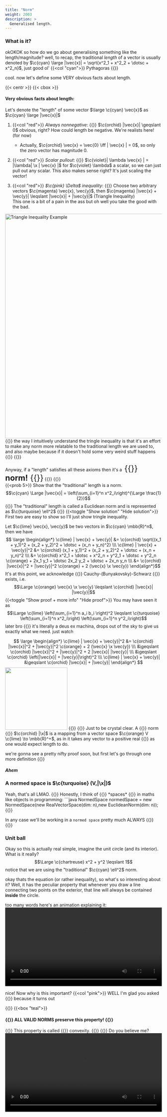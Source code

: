 ```yaml
---
title: "Norm"
weight: 2003
description: >
  Generalised length. 
---
```

<style>
    .inline-header {
        font-size: 1.8em;
        display: inline;
    }
</style>

### What is it?
okOKOK so how do we go about generalising something like the length/magnitude? well, to recap, the traditional *length* of a vector is usually denoted by $\c{cyan} \large |\vec{x}| = \sqrt{x^2_1 + x^2_2 + \dotsc + x^2_n}$, just good ol' {{<col "cyan">}} Pythagoras {{</col>}}  

cool. now let's define some VERY obvious facts about length.

{{< centr >}}
{{< cbox >}}
<h4> Very obvious facts about length: </h4>


Let's denote the "length" of some vector $\large \c{cyan} \vec{x}$ as $\c{cyan} \large |\vec{x}|$  

1. {{<col "red">}} *Always nonnegative*: {{</col>}} $\c{orchid} |\vec{x}| \geqslant 0$
obvious, right? How could length be negative. We're realists here! (for now)
    * Actually, $\c{orchid} \vec{x} = \vec{0} \iff | \vec{x} | = 0$, so only the zero vector has magnitude 0.
2. {{<col "red">}} *Scalar pullout*: {{</col>}} $\c{violet}| \lambda \vec{x} | = |\lambda| \x | \vec{x} |$ for $\c{violet} \lambda$ a scalar, so we can just pull out any scalar. This also makes sense right? It's just scaling the vector!

3. {{<col "red">}} *$\c{pink} \Delta$ inequality*: {{</col>}} Choose two arbitrary vectors $\c{magenta} \vec{x}, \vec{y}$, then $\c{magenta} |\vec{x} + \vec{y}| \leqslant |\vec{x}| + |\vec{y}|$ (Triangle Inequality)   
This one is a bit of a pain in the ass but oh well you take the good with the bad.
<img src="/anim/nmt/ch1/trineq.png" alt="Triangle Inequality Example" width="1280" height="720"> 
{{<tip>}}
the way I intuitively understand the tringle inequality is that it's an effort to make any norm more relatable to the traditional length we are used to, and also maybe because if it doesn't hold some very weird stuff happens {{<kekwait>}}
{{</tip>}}

Anyway, if a "length" satisfies all these axioms then it's a &nbsp;<span class="inline-header">{{<arcol>}} **norm!** {{</arcol>}}</span>
{{</cbox>}}
{{</centr>}}
<br>
{{<prob 5>}}
Show that the "traditional" length is a norm.
$$\c{cyan} \Large |\vec{x}| = \left(\sum_{i=1}^n x^2_i\right)^{\Large \frac{1}{2}}$$
{{<tip>}}
The "traditional" length is called a Euclidean norm and is represented as $\c{turquoise} \ell^2$
{{</tip>}}
{{<toggle "Show solution" "Hide solution">}}
First two are easy to show so I'll just show tringle inequality. 

Let $\c{lime} \vec{x}, \vec{y}$ be two vectors in $\c{cyan} \mbb{R}^n$, then we have
$$
\large \begin{align*}
 \c{lime} | \vec{x} + \vec{y}| &= \c{orchid} \sqrt{(x_1 + y_1)^2 + (x_2 + y_2)^2 + \dotsc + (x_n + y_n)^2} \\\
 \c{lime} | \vec{x} + \vec{y}|^2 &= \c{orchid} (x_1 + y_1)^2 + (x_2 + y_2)^2 + \dotsc + (x_n + y_n)^2 \\\
  &= \c{orchid} x^2_1 + \dotsc + x^2_n + y^2_1 + \dotsc + y^2_n \c{orange} + 2x_1 y_1 + \dotsc 2x_2 y_2 + \dotsc + 2x_n y_n \\\
  &= \c{orchid} |\vec{x}|^2 + |\vec{y}|^2 \c{orange} + 2 (\vec{x} \x \vec{y})
\end{align*}$$
It's at this point, we acknowledge {{<rcol>}} Cauchy-(Bunyakovsky)-Schwarz {{</rcol>}} exists, i.e.
$$\Large \c{orange} \vec{x} \x \vec{y}  \leqslant \c{orchid} |\vec{x}| |\vec{y}|$$
{{<toggle "Show proof + more info" "Hide proof">}}
You may have seen it as
$$\Large \c{lime} \left(\sum_{i=1}^n a_i b_i \right)^2 \leqslant \c{turquoise} \left(\sum_{i=1}^n x^2_i\right) \left(\sum_{i=1}^n y^2_i\right)$$
later bro
{{</toggle>}}
it's literally a deus ex machina, drops out of the sky to give us exactly what we need. just watch

$$
\large \begin{align*}
\c{lime} | \vec{x} + \vec{y}|^2 &= \c{orchid} |\vec{x}|^2 + |\vec{y}|^2 \c{orange} + 2 (\vec{x} \x \vec{y}) \\\
&\geqslant \c{orchid} |\vec{x}|^2 + |\vec{y}|^2 + 2 |\vec{x}| |\vec{y}| \\\
&\geqslant \c{orchid} \left(|\vec{x}| + |\vec{y}|\right)^2 \\\
\c{lime} | \vec{x} + \vec{y}| &\geqslant  \c{orchid} |\vec{x}| + |\vec{y}|
\end{align*}
$$
<img style="width: 200px" src="https://media.tenor.com/9XyRPn8GZr8AAAAC/quod-erat-demonstrandum-unbelievable.gif">
{{</toggle>}}
{{</prob>}}
Just to be crystal clear. A {{<arcol>}} norm {{</arcol>}} $\c{orchid} |\x|$ is a mapping from a vector space $\c{orange} V \c{lime} \to \mbb{R}^+$, as in it takes any vector to a positive real {{<kekw>}} as one would expect length to do.   

we're gonna see a pretty nifty proof soon, but first let's go through one more definition {{<kekwait>}} *<h4> Ahem  </h4>* 

<div id="normnormedspace"> <h3> A normed space is $\c{turquoise} (V,|\x|)$ </h3> </div>
Yeah, that's all LMAO.
{{<tip>}}
Honestly, I think of {{<col "violet">}} *spaces* {{</col>}} in maths like objects in programming:
```java
NormedSpace normedSpace = new NormedSpace(new RealVectorSpace(dim: n),new EuclideanNorm(dim: n));
{{</tip>}}

In any case we'll be working in a `normed space` pretty much ALWAYS {{<kekw>}}
{{<divide>}}
### Unit ball
Okay so this is actually real simple, imagine the unit circle (and its interior). What is it really?
$$\Large \c{chartreuse} x^2 + y^2 \leqslant 1$$
notice that we are using the "traditional" $\c{cyan} \ell^2$ norm.  

okay thats the equation (or rather inequality), so what's so interesting about it? Well, it has the peculiar property that whenever you draw a line connecting two points on the exterior, that line will always be contained **inside** the circle.   

too many words here's an animation explaining it:
<video width=100% controls> <source src="/anim/nmt/ch1/l2convex.mp4" type="video/mp4">

nice! Now why is this important? {{<col "pink">}} WELL I'm glad you asked {{</col>}} because it turns out

{{<centr>}}
{{<box "teal">}}
<h4> {{<rcol>}}  ALL VALID NORMS preserve this property! {{</rcol>}} </h4> 
{{<tip>}}
This property is called {{<arcol>}} convexity. {{</arcol>}}
{{</tip>}}
Do you believe me?   
<video width=100% controls> <source src="/anim/nmt/ch1/Lp.mp4" type="video/mp4">
{{</box>}}
{{</centr>}}

well tbh it doesn't matter if you don't believe me because we're gonna prove it.
$$\Large \c{violet} \mathfrak{B} = \\{\vec{x} \in V \Biggm\vert |\vec{x}| \leqslant 1\\}$$
i.e. the set of all vectors $\c{orchid} \vec{x}$ that have "length" (i should just start using the word norm) $\c{magenta} \leqslant 1$   

What does it mean to represent a line between two vectors? Well, the idea of {{<rcol>}} linear interpolation {{</rcol>}} comes to mind.  

Say we have two vectors $\c{lime} \vec{x},\vec{y} \in \c{violet} \mathfrak{B}$, then the line segment between $\c{lime} \vec{x}$ and $\c{lime} \vec{y}$ can be represented as 
$$\Large \c{yellow} t\vec{x} + (1-t)\vec{y}$$ for $\c{yellow} t \in [0,1]$  

See for yourself! (few very minor design errors in both videos, fix l8er!)
<video width=100% controls> <source src="/anim/nmt/ch1/LpLI.mp4" type="video/mp4">   

With that out of the way, we proceed to do the thing and show that it works. 
What is it that we want to do? 
{{<prob 5>}}
Show that
$$\Large \c{yellow} t\vec{x} + (1-t)\vec{y} \in \c{orchid} \mathfrak{B}$$
for $\c{lime} \vec{x}, \vec{y} \in \c{orchid} \mathfrak{B}$ and $\c{yellow} t \in [0,1]$
{{<tip>}}
Remember that the ONLY criteria to be in $\c{orchid} \mathfrak{B}$ is for the {{<arcol>}} norm {{</arcol>}} $\c{violet} \leqslant 1$!
{{</tip>}}
{{<toggle "Hint" "Hide hint">}}
Use the $\c{pink} \Delta$ {{<col "pink">}} Triangle Inequality! {{</col>}}
Namely, let $\c{orange} \vec{a} := t\vec{x}$ and $\c{orange} \vec{b} := (1-t)\vec{y}$ and use the fact that $$\c{orange} \Large |\vec{a} + \vec{b}| \leqslant |\vec{a}| + |\vec{b}|$$
{{</toggle>}}
{{<toggle "Solution" "Hide solution">}}
Using the hint above, we note that
$$\large \begin{align*}
\c{orange}  |\vec{a} + \vec{b}| &\leqslant \c{orange}  |\vec{a}| + |\vec{b}| \\\
\c{yellow}  |t\vec{x} + (1-t)\vec{y}| &\leqslant \c{yellow} |t\vec{x}| + |(1-t)\vec{y}| \\\
&= \c{yellow} t|\vec{x}| + (1-t)|\vec{y}| \normalsize\tu{&nbsp;&nbsp;&nbsp;(Using scalar pullout)} \large \\\
&\leqslant \c{lime} t \x 1 + (1-t) \x 1  \normalsize\tu{&nbsp;&nbsp;&nbsp;(Using properties of } \c{orchid} \mathfrak{B} \c{lime} \tu{)}\large\\\
&= \c{cyan} 1
\end{align*}$$
{{</toggle>}}
Remember, wherever we see a $\c{cyan} ||$, that's {{<arcol>}} norm {{</arcol>}} and so our "norm" axioms apply!  
{{</prob>}}

ok, so what? We showed that if a map $\c{pink} ||: V \to \mbb{R}^+$ satisfies the three {{<arcol>}} norm {{</arcol>}} axioms, its unit ball is **convex**. Here's the slick thing: It also holds the *other* way.
{{<centr>}}
{{<box "pink">}}
*Lemma 69.* If a map $\c{pink} ||: V \to \mbb{R}^+$ satisfies the first two {{<arcol>}} norm {{</arcol>}} axioms **AND** its unit ball is **convex**, then it satisfies the triangle inequality and is a norm!  

okay let's get into it. Let's take two arbitrary **non-zero** vectors $\c{lime} \vec{x},\vec{y} \in V$ and consider THIS:  
$$\Large \c{#F49EC4} \begin{align*}
\vec{U}_x &= \f{\vec{x}}{|\vec{x}|}  \\\
\vec{U}_y &= \f{\vec{y}}{|\vec{y}|} 
\end{align*}$$
Exactly what you're thinking, they are **unit vectors**.
Here's a quickie: 
{{< prob 2>}}
Prove that $\c{#F49EC4} |\vec{U}_x| = 1$ and $\c{#F49EC4} |\vec{U}_y| = 1$
{{<toggle "Hint" "Hide hint">}}
Use scalar pullout!
{{</toggle>}}
{{</prob>}}
Anyway, since they are unit vectors, that means they are in $\c{orchid} \mathfrak{B}$.  
That's what we like to see, so now let's try and wrestle it into the $\c{pink} \Delta$ inequality. 
imo this part is a little bit of an asspull but it works:  

Let's use convexity with $\c{#F49EC4} \vec{U}_x$ and $\c{#F49EC4} \vec{U}_y$ as follows:
$$\large \begin{align*}
\c{yellow} t\c{#F49EC4} \vec{U}_x + \c{yellow} (1-t)\c{#F49EC4} \vec{U}_y &\in \c{orchid} \mathfrak{B} \\\
\c{yellow} t\c{#F49EC4} \f{\vec{x}}{|\vec{x}|} + \c{yellow} (1-t)\c{#F49EC4} \f{\vec{y}}{|\vec{y}|} &\in \c{orchid} \mathfrak{B}&nbsp;&nbsp;&nbsp;\c{white}\tu{ (1)}
\end{align*}
$$
with some specially chosen $\c{yellow} t$. Well, if we can wrestle it into this form:
$$\large \begin{align*}
\to \c{orchid} \f{\vec{x} + \vec{y}}{|\vec{x}| + |\vec{y}|} \in \mathfrak{B}&nbsp;&nbsp;&nbsp;&nbsp;&nbsp;&nbsp;&nbsp;&nbsp;&nbsp;&nbsp;&nbsp;&nbsp;\c{white}\tu{ (2)}
\end{align*}
$$
Then we'll have it! (If it's not clear yet, don't worry. All you need to do is trust me.)
So if we equate $(1)$ and $(2)$ together and solve for $\c{yellow} t$, we get:
$$\large \begin{align*}
\c{yellow} t\c{#F49EC4} \f{\vec{x}}{|\vec{x}|} + \c{yellow} (1-t)\c{#F49EC4} \f{\vec{y}}{|\vec{y}|} &= \c{orchid} \f{\vec{x} + \vec{y}}{|\vec{x}| + |\vec{y}|} \\\
\c{yellow} t &= \c{yellow} \f{|\vec{x}|}{|\vec{x}| + |\vec{y}|}
\end{align*}$$
This is looking promising! That value of $\c{yellow} t \in [0,1]$ and plugging it in does indeed get us to the holy land.  
Well, we did it boyo.  

$$\Large \begin{align*}
\c{orchid} \f{\vec{x} + \vec{y}}{|\vec{x}| + |\vec{y}|} &\c{orchid} \in \mathfrak{B} \implies \\\\[3ex]
\c{orchid} \left|\f{\vec{x} + \vec{y}}{|\vec{x}| + |\vec{y}|}\right| &\c{cyan} \leqslant 1 \implies \\\\[3ex]
\c{orchid} \f{|\vec{x} + \vec{y}|}{|\vec{x}| + |\vec{y}|} &\c{cyan} \leqslant 1 \implies
\end{align*}
$$
$$\Large \c{red} \boxed{\c{orchid} \|\vec{x} + \vec{y}\| \c{orchid} \leqslant \|\vec{x}\| + \|\vec{y}\|}$$
{{</box>}}
{{</centr>}}
{{<divide>}}

### Problems
{{<prob 1>}}
1. Let's define a new notion of length for some vector $\c{cyan} \vec{v} \in \mbb{R}^n$, namely
$$\Large \c{cyan} |\vec{v}| = \sum_{i=1}^n v_i$$
Show that this is **not** a norm.
{{</prob>}}
<br>
{{<prob 2>}}
2. Ok cool, let's try
$$\Large \c{cyan} |\vec{v}| = \sum_{i=1}^n |v_i|$$
Show that this **is** a norm.
{{</prob>}}
<br>
{{<prob 7 "norm3a">}}
3a. Given a sequence of $\c{orange} n$ reals $\c{pink} x_1,x_2,\dotsc,x_n$, show that $$\large \c{lime} \left(\sum_{i=1}^n |x_i|^m\right)^{\large \frac{1}{m}} \to \max(|x_1|,|x_2|,\dotsc,|x_n|) \tu{ as } \c{orange} m \to \infty$$  
{{<toggle "Hint 1" "Hide hint">}}
Try bounding it from above and below, then use the {{<col "cyan">}} Squeeze/Sandwich Theorem {{</col>}}
{{</toggle>}}
{{<toggle "Hint 2" "Hide hint">}}
Let $\c{cyan} \mathcal{M} = \max(|x_1|,|x_2|,\dotsc,|x_n|)$, then the lower bound can simply be
$$\large \c{cyan} \mathcal{M} \leqslant \c{lime} \left(\sum_{i=1}^n |x_i|^m\right)^{\large \frac{1}{m}}$$ 
since $\c{cyan} \mathcal{M}$ is clearly in the sum and the sum contains *nonnegative* reals only.  
{{</toggle>}}
{{<toggle "Hint 3" "Hide hint">}}
The upper bound isn't too much worse. Consider the following sum:
$$\large \c{chartreuse} \left(\sum_{i=1}^n \mathcal{M}^m\right)^{\large \frac{1}{m}}$$
Then it's clear that
$$
\large \begin{align*}
\c{lime} \left(\sum_{i=1}^n \|x\_i\|^m\right)^{\large \frac{1}{m}} &\leqslant \c{chartreuse} \left(\sum_{i=1}^n \mathcal{M}^m\right)^{\large \frac{1}{m}} \\\
&= \c{chartreuse} \left(n\mathcal{M}^m\right)^{\large \frac{1}{m}} \\\
&= \c{chartreuse} n^{\large \frac{1}{m}} \mathcal{M}
\end{align*}$$ 
and as $\c{orange} m \to \infty$, we have $\c{chartreuse} n^{\large \frac{1}{m}} \to 1$, since $\c{lime} n$ is constant (in the $\c{orange} m$-world).
{{</toggle>}}
{{</prob>}}
<br>
{{<prob 3 "norm3b">}}
{{<tip "warn">}}
{{<col "red">}} Problem 3a {{</col>}} must be done first!
{{</tip>}}
3b. Let's define the following as a candidate norm for some vector $\c{cyan} x \in \mbb{R}^n$:
$$\Large \c{cyan} |\vec{x}| = \c{lime} \lim_{m \to \infty} \left(\sum_{i=1}^n |x_i|^m\right)^{\large \frac{1}{m}}$$
&emsp;&nbsp;&nbsp;&nbsp;Show that this **is** a norm.
{{</prob>}}